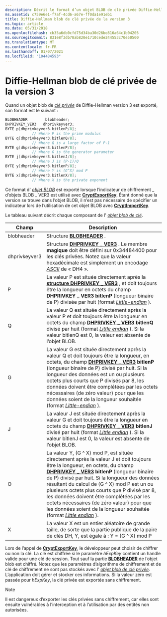 ```yaml
---
description: Décrit le format d’un objet BLOB de clé privée Diffie-Hellman version 3 exporté.
ms.assetid: c759e6e1-f7af-4cd6-a67e-ff0da1e91eb1
title: Diffie-Hellman blob de clé privée de la version 3
ms.topic: article
ms.date: 05/31/2018
ms.openlocfilehash: cb35a6db0cfd75d34ba30d26be816a64c1b04205
ms.sourcegitcommit: 831e8f3db78ab820e1710cede244553c70e50500
ms.translationtype: MT
ms.contentlocale: fr-FR
ms.lasthandoff: 01/07/2021
ms.locfileid: "104484593"
---
```

# <a name="diffie-hellman-version-3-private-key-blobs"></a>Diffie-Hellman blob de clé privée de la version 3

Quand un objet blob de [*clé privée*](../secgloss/p-gly.md) de Diffie-Hellman version 3 est exporté, son format est le suivant :


```C++
BLOBHEADER        blobheader;
DHPRIVKEY_VER3   dhprivkeyver3;
BYTE p[dhprivkeyver3.bitlenP/8]; 
            // Where P is the prime modulus
BYTE q[dhprivkeyver3.bitlenQ/8]; 
            // Where Q is a large factor of P-1
BYTE g[dhprivkeyver3.bitlenP/8]; 
            // Where G is the generator parameter
BYTE j[dhprivkeyver3.bitlenJ/8]; 
            // Where J is (P-1)/Q
BYTE y[dhprivkeyver3.bitlenP/8]; 
            // Where Y is (G^X) mod P
BYTE x[dhprivkeyver3.bitlenX/8]; 
            // Where X is the private exponent
```



Ce format d' [*objet BLOB*](../secgloss/b-gly.md) est exporté lorsque l’indicateur de chiffrement \_ d’objets BLOB \_ VER3 est utilisé avec [**CryptExportKey**](/windows/desktop/api/Wincrypt/nf-wincrypt-cryptexportkey). Étant donné que la version se trouve dans l’objet BLOB, il n’est pas nécessaire de spécifier un indicateur lors de l’utilisation de cet objet BLOB avec [**CryptImportKey**](/windows/desktop/api/Wincrypt/nf-wincrypt-cryptimportkey).

Le tableau suivant décrit chaque composant de l' [*objet blob de clé*](../secgloss/k-gly.md).



| Champ         | Description                                                                                                                                                                                                                                                                                                                                                                                                                                                                                                                                            |
|---------------|--------------------------------------------------------------------------------------------------------------------------------------------------------------------------------------------------------------------------------------------------------------------------------------------------------------------------------------------------------------------------------------------------------------------------------------------------------------------------------------------------------------------------------------------------------|
| blobheader    | Structure [**BLOBHEADER**](/windows/desktop/api/Wincrypt/ns-wincrypt-publickeystruc) .                                                                                                                                                                                                                                                                                                                                                                                                                                                                                                      |
| dhprivkeyver3 | Structure [**DHPRIVKEY \_ VER3**](/windows/win32/api/wincrypt/ns-wincrypt-dhprivkey_ver3) . Le membre **magique** doit être défini sur 0x34484400 pour les clés privées. Notez que la valeur hexadécimale est simplement un encodage [*ASCII*](../secgloss/a-gly.md) de « DH4 ».                                                                                                                                                                                                                                                                                            |
| P             | La valeur P est située directement après la [**structure DHPRIVKEY \_ VER3**](/windows/win32/api/wincrypt/ns-wincrypt-dhprivkey_ver3) , et doit toujours être la longueur en octets du champ **DHPRIVKEY \_ VER3** **bitlenP** (longueur binaire de P) divisée par huit (format [*Little-endian*](../secgloss/l-gly.md) ).                                                                                                                                                                                                                            |
| Q             | La valeur Q est située directement après la valeur P et doit toujours être la longueur en octets du champ [**DHPRIVKEY \_ VER3**](/windows/win32/api/wincrypt/ns-wincrypt-dhprivkey_ver3) **bitlenQ** divisé par huit (format [*Little endian*](../secgloss/l-gly.md) ). Si la valeur bitlenQ est 0, la valeur est absente de l’objet BLOB.                                                                                                                                                                                                  |
| G             | La valeur G est située directement après la valeur Q et doit toujours être la longueur, en octets, du champ [**DHPRIVKEY \_ VER3**](/windows/win32/api/wincrypt/ns-wincrypt-dhprivkey_ver3) **bitlenP** (longueur binaire de P) divisé par huit. Si la longueur des données est un ou plusieurs octets plus courts que P divisés par 8, les données doivent être complétées par les octets nécessaires (de zéro valeur) pour que les données soient de la longueur souhaitée (format [*Little-endian*](../secgloss/l-gly.md) ).                                                                 |
| J             | La valeur J est située directement après la valeur G et doit toujours être la longueur en octets du champ [**DHPRIVKEY \_ VER3**](/windows/win32/api/wincrypt/ns-wincrypt-dhprivkey_ver3) **bitlenJ** divisé par huit (format [*Little endian*](../secgloss/l-gly.md) ). Si la valeur bitlenJ est 0, la valeur est absente de l’objet BLOB.                                                                                                                                                                                                  |
| O             | La valeur Y, (G ^ X) mod P, est située directement après la valeur J et doit toujours être la longueur, en octets, du champ [**DHPRIVKEY \_ VER3**](/windows/win32/api/wincrypt/ns-wincrypt-dhprivkey_ver3) **bitlenP** (longueur binaire de P) divisé par huit. Si la longueur des données résultant du calcul de (G ^ X) mod P est un ou plusieurs octets plus courts que P divisé par 8, les données doivent être complétées par les octets nécessaires (de zéro valeur) pour que les données soient de la longueur souhaitée (format [*Little endian*](../secgloss/l-gly.md) ). |
| X             | La valeur X est un entier aléatoire de grande taille, de sorte que la partie publique de la paire de clés DH, Y, est égale à : Y = (G ^ X) mod P<br/>                                                                                                                                                                                                                                                                                                                                                                                                                      |



 

Lors de l’appel de [**CryptExportKey**](/windows/desktop/api/Wincrypt/nf-wincrypt-cryptexportkey), le développeur peut choisir de chiffrer ou non la clé. La clé est chiffrée si le paramètre *hExpKey* contient un handle valide pour une clé de session. Tout sauf la partie [**BLOBHEADER**](/windows/desktop/api/Wincrypt/ns-wincrypt-publickeystruc) de l’objet blob est chiffré. Notez que les paramètres d’algorithme de chiffrement et de clé de chiffrement ne sont pas stockés avec l' [*objet blob de clé privée*](../secgloss/p-gly.md). L’application doit gérer et stocker ces informations. Si la valeur zéro est passée pour *hExpKey*, la clé privée est exportée sans chiffrement.

> [!Note]  
> Il est dangereux d’exporter les clés privées sans chiffrement, car elles sont ensuite vulnérables à l’interception et à l’utilisation par des entités non autorisées.

 

 

 
